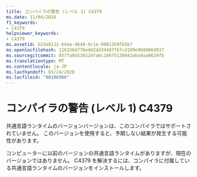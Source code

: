```yaml
---
title: コンパイラの警告 (レベル 1) C4379
ms.date: 11/04/2016
f1_keywords:
- C4379
helpviewer_keywords:
- C4379
ms.assetid: b23e8132-69aa-4649-9c1e-09813b9fb5b7
ms.openlocfilehash: 1163364778edd2dd34487fb7cd109e968006d937
ms.sourcegitcommit: 857fa6b530224fa6c18675138043aba9aa0619fb
ms.translationtype: MT
ms.contentlocale: ja-JP
ms.lasthandoff: 03/24/2020
ms.locfileid: "80186986"
---
```

# <a name="compiler-warning-level-1-c4379"></a>コンパイラの警告 (レベル 1) C4379

共通言語ランタイムのバージョンバージョンは、このコンパイラではサポートされていません。 このバージョンを使用すると、予期しない結果が発生する可能性があります。

コンピューターに以前のバージョンの共通言語ランタイムがありますが、現在のバージョンではありません。 C4379 を解決するには、コンパイラに付属している共通言語ランタイムのバージョンをインストールします。
